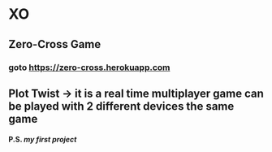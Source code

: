 # XO
## Zero-Cross Game
### goto https://zero-cross.herokuapp.com
## Plot Twist -> it is a real time multiplayer game can be played with 2 different devices the same game
#### P.S. _my first project_

